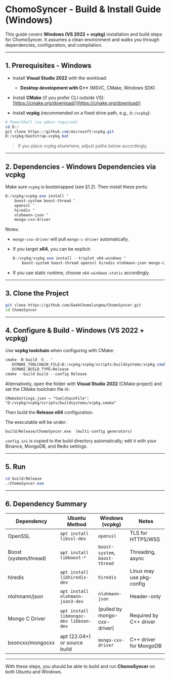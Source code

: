 # ChomoSyncer - Build & Install Guide (Windows)

This guide covers **Windows (VS 2022 + vcpkg)** installation and build steps for ChomoSyncer. It assumes a clean environment and walks you through dependencies, configuration, and compilation.

---

## 1. Prerequisites - Windows

* Install **Visual Studio 2022** with the workload:

  * **Desktop development with C++** (MSVC, CMake, Windows SDK)
* Install **CMake** (if you prefer CLI outside VS): [https://cmake.org/download/](https://cmake.org/download/)
* Install **vcpkg** (recommended on a fixed drive path, e.g., `D:/vcpkg`):

```powershell
# PowerShell (no admin required)
cd D:/
git clone https://github.com/microsoft/vcpkg.git
D:/vcpkg/bootstrap-vcpkg.bat
```

> If you place vcpkg elsewhere, adjust paths below accordingly.

---

## 2. Dependencies - Windows Dependencies via vcpkg

Make sure `vcpkg` is bootstrapped (see §1.2). Then install these ports:

```powershell
D:/vcpkg/vcpkg.exe install ^
    boost-system boost-thread ^
    openssl ^
    hiredis ^
    nlohmann-json ^
    mongo-cxx-driver
```

Notes:

* `mongo-cxx-driver` will pull `mongo-c-driver` automatically.
* If you target **x64**, you can be explicit:

  ```powershell
  D:/vcpkg/vcpkg.exe install --triplet x64-windows ^
      boost-system boost-thread openssl hiredis nlohmann-json mongo-cxx-driver
  ```
* If you use static runtime, choose `x64-windows-static` accordingly.

---

## 3. Clone the Project

```bash
git clone https://github.com/GeekChomolungma/ChomoSyncer.git
cd ChomoSyncer
```

---

## 4. Configure & Build - Windows (VS 2022 + vcpkg)

Use **vcpkg toolchain** when configuring with CMake:

```powershell
cmake -B build -S . ^
  -DCMAKE_TOOLCHAIN_FILE=D:/vcpkg/vcpkg/scripts/buildsystems/vcpkg.cmake ^
  -DCMAKE_BUILD_TYPE=Release
cmake --build build --config Release
```

Alternatively, open the folder with **Visual Studio 2022** (CMake project) and set the CMake toolchain file in:

```
CMakeSettings.json → "toolchainFile": "D:/vcpkg/vcpkg/scripts/buildsystems/vcpkg.cmake"
```

Then build the **Release x64** configuration.

The executable will be under:

```
build/Release/ChomoSyncer.exe  (multi-config generators)
```

`config.ini` is copied to the build directory automatically; edit it with your Binance, MongoDB, and Redis settings.

---

## 5. Run

```powershell
cd build/Release
./ChomoSyncer.exe
```

---

## 6. Dependency Summary

| Dependency            | Ubuntu Method                           | Windows (vcpkg)                | Notes                    |
| --------------------- | --------------------------------------- | ------------------------------ | ------------------------ |
| OpenSSL               | `apt install libssl-dev`                | `openssl`                      | TLS for HTTPS/WSS        |
| Boost (system/thread) | `apt install libboost-*`                | `boost-system`, `boost-thread` | Threading, async         |
| hiredis               | `apt install libhiredis-dev`            | `hiredis`                      | Linux may use pkg-config |
| nlohmann/json         | `apt install nlohmann-json3-dev`        | `nlohmann-json`                | Header-only              |
| Mongo C Driver        | `apt install libmongoc-dev libbson-dev` | (pulled by mongo-cxx-driver)   | Required by C++ driver   |
| bsoncxx/mongocxx      | apt (22.04+) or source build            | `mongo-cxx-driver`             | C++ driver for MongoDB   |

---

With these steps, you should be able to build and run **ChomoSyncer** on both Ubuntu and Windows.

